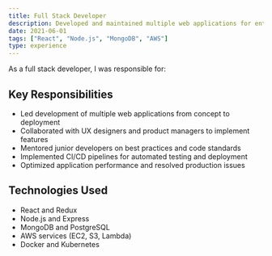 ```yaml
---
title: Full Stack Developer
description: Developed and maintained multiple web applications for enterprise clients.
date: 2021-06-01
tags: ["React", "Node.js", "MongoDB", "AWS"]
type: experience
---
```


As a full stack developer, I was responsible for:

## Key Responsibilities

- Led development of multiple web applications from concept to deployment
- Collaborated with UX designers and product managers to implement features
- Mentored junior developers on best practices and code standards
- Implemented CI/CD pipelines for automated testing and deployment
- Optimized application performance and resolved production issues

## Technologies Used

- React and Redux
- Node.js and Express
- MongoDB and PostgreSQL
- AWS services (EC2, S3, Lambda)
- Docker and Kubernetes